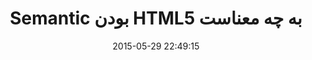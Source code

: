 ---
layout: post
title: "Semantic بودن HTML5 به چه معناست"
date: 2015-05-29 22:49:15
section: article
tags: html5
link: "http://www.majidonline.com/article/Semantic_%D8%A8%D9%88%D8%AF%D9%86_HTML5_%D8%A8%D9%87_%DA%86%D9%87_%D9%85%D8%B9%D9%86%D8%A7%D8%B3%D8%AA_%D8%9F.html"
user: "نوید کاشانی"
user_link: "http://navid.kashani.ir/"
---